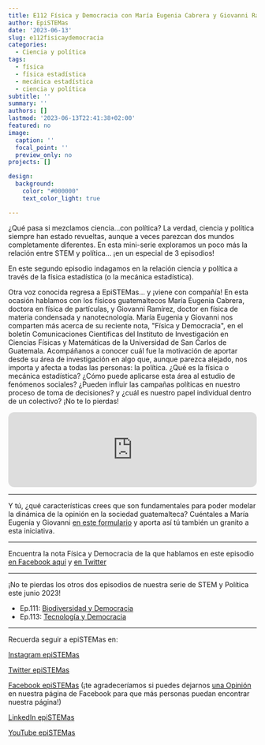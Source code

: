 ```yaml
---
title: E112 Física y Democracia con María Eugenia Cabrera y Giovanni Ramírez
author: EpiSTEMas
date: '2023-06-13'
slug: e112fisicaydemocracia
categories:
  - Ciencia y política
tags:
  - física
  - física estadística
  - mecánica estadística
  - ciencia y política
subtitle: ''
summary: ''
authors: []
lastmod: '2023-06-13T22:41:38+02:00'
featured: no
image:
  caption: ''
  focal_point: ''
  preview_only: no
projects: []

design:
  background:
    color: "#000000"
    text_color_light: true

---
```


¿Qué pasa si mezclamos ciencia…con política? La verdad, ciencia y política siempre han estado revueltas, aunque a veces parezcan dos mundos completamente diferentes. En esta mini-serie exploramos un poco más la relación entre STEM y política… ¡en un especial de 3 episodios! 

En este segundo episodio indagamos en la relación ciencia y política a través de la física estadística (o la mecánica estadística). 

Otra voz conocida regresa a EpiSTEMas… y ¡viene con compañía! En esta ocasión hablamos con los físicos guatemaltecos María Eugenia Cabrera, doctora en física de partículas, y Giovanni Ramírez, doctor en física de materia condensada y nanotecnología. María Eugenia y Giovanni nos comparten más acerca de su reciente nota, "Física y Democracia", en el boletín Comunicaciones Científicas del Instituto de Investigación en Ciencias Físicas y Matemáticas de la Universidad de San Carlos de Guatemala. Acompáñanos a conocer cuál fue la motivación de aportar desde su área de investigación en algo que, aunque parezca alejado, nos importa y afecta a todas las personas: la política. ¿Qué es la física o mecánica estadística? ¿Cómo puede aplicarse esta área al estudio de fenómenos sociales? ¿Pueden influir las campañas políticas en nuestro proceso de toma de decisiones? y ¿cuál es nuestro papel individual dentro de un colectivo? ¡No te lo pierdas!

<iframe style="border-radius:12px" src="https://open.spotify.com/embed/episode/6lpdGKTjUODjE54wSqVoQN?utm_source=generator&theme=0" width="100%" height="152" frameBorder="0" allowfullscreen="" allow="autoplay; clipboard-write; encrypted-media; fullscreen; picture-in-picture" loading="lazy"></iframe>

- - - - -

Y tú, ¿qué características crees que son fundamentales para poder modelar la dinámica de la opinión en la sociedad guatemalteca? Cuéntales a María Eugenia y Giovanni [en este formulario](https://docs.google.com/forms/d/e/1FAIpQLSdWLnKzhr9ZchAXJDdaK4oN2d0pWkhiSvwsjvyyXJPuZMPWvA/viewform) y aporta así tú también un granito a esta iniciativa.

- - - - -

Encuentra la nota Física y Democracia de la que hablamos en este episodio [en Facebook aquí](https://www.facebook.com/photo?fbid=693023102831218&set=a.446393920827472) y [en Twitter](https://twitter.com/UsacEcfm/status/1657048593251946499)

- - - - -

¡No te pierdas los otros dos episodios de nuestra serie de STEM y Política este junio 2023!

- Ep.111: [Biodiversidad y Democracia](https://www.epistemas.com/post/e111biodiversidadydemocracia/)
- Ep.113: [Tecnología y Democracia](https://www.epistemas.com/post/e113tecnologiaydemocracia/) 

- - - - -

Recuerda seguir a epiSTEMas en:

[Instagram epiSTEMas](https://www.instagram.com/epistemas/)  

[Twitter epiSTEMas](https://twitter.com/epiSTEMas_Pod)

[Facebook epiSTEMas](https://www.facebook.com/epiSTEMasPod) (¡te agradeceríamos si puedes dejarnos [una Opinión](https://www.facebook.com/epiSTEMasPod/reviews/) en nuestra página de Facebook para que más personas puedan encontrar nuestra página!)

[LinkedIn epiSTEMas](https://www.linkedin.com/company/epistemas-podcast/)

[YouTube epiSTEMas](https://www.youtube.com/@epistemaspodcast)